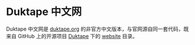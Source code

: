 # Duktape 中文网

Duktape 中文网是 [duktape.org][duktape.org] 的非官方中文版本，与官网源自同一套代码，既来自 GitHub 上的开源项目 [Duktape][github-duktape] 下的 [website][github-duktape-website] 目录。

[duktape.org]: http://www.duktape.org
[github-duktape]: https://github.com/svaarala/duktape
[github-duktape-website]: https://github.com/svaarala/duktape/tree/master/website
